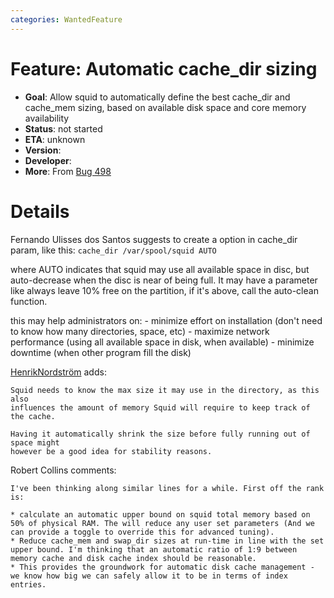 ```yaml
---
categories: WantedFeature
---
```

# Feature: Automatic cache_dir sizing

- **Goal**: Allow squid to automatically define the best cache_dir
    and cache_mem sizing, based on available disk space and core memory
    availability
- **Status**: not started
- **ETA**: unknown
- **Version**:
- **Developer**:
- **More**: From [Bug 498](http://bugs.squid-cache.org/show_bug.cgi?id=498)

# Details

Fernando Ulisses dos Santos suggests to create a option in cache_dir
param, like this: `cache_dir /var/spool/squid AUTO`

where AUTO indicates that squid may use all available space in disc, but
auto-decrease when the disc is near of being full. It may have a
parameter like always leave 10% free on the partition, if it's above,
call the auto-clean function.

this may help administrators on: - minimize effort on installation (don't
need to know how many directories, space, etc) - maximize network
performance (using all available space in disk, when available) -
minimize downtime (when other program fill the disk)

[HenrikNordström](/HenrikNordstrom)
adds:

    Squid needs to know the max size it may use in the directory, as this also
    influences the amount of memory Squid will require to keep track of the cache.

    Having it automatically shrink the size before fully running out of space might
    however be a good idea for stability reasons.

Robert Collins comments:

    I've been thinking along similar lines for a while. First off the rank is:

    * calculate an automatic upper bound on squid total memory based on 50% of physical RAM. The will reduce any user set parameters (And we can provide a toggle to override this for advanced tuning).
    * Reduce cache_mem and swap_dir sizes at run-time in line with the set upper bound. I'm thinking that an automatic ratio of 1:9 between memory cache and disk cache index should be reasonable.
    * This provides the groundwork for automatic disk cache management - we know how big we can safely allow it to be in terms of index entries.